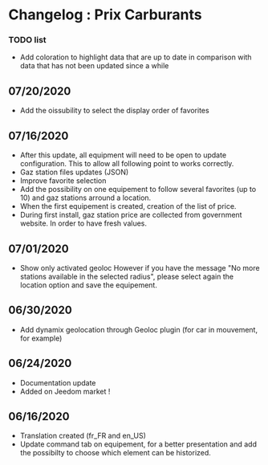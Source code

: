 # Changelog : Prix Carburants

### TODO list
- Add coloration to highlight data that are up to date in comparison with data that has not been updated since a while

## 07/20/2020
- Add the oissubility to select the display order of favorites

## 07/16/2020
- After this update, all equipment will need to be open to update configuration. This to allow all following point to works correctly.
- Gaz station files updates (JSON)
- Improve favorite selection
- Add the possibility on one equipement to follow several favorites (up to 10) and gaz stations arround a location.
- When the first equipement is created, creation of the list of price.
- During first install, gaz station price are collected from government website. In order to have fresh values.

## 07/01/2020
- Show only activated geoloc
However if you have the message "No more stations available in the selected radius", please select again the location option and save the equipement.

## 06/30/2020
- Add dynamix geolocation through Geoloc plugin (for car in mouvement, for example)

## 06/24/2020
- Documentation update
- Added on Jeedom market !

## 06/16/2020
- Translation created (fr_FR and en_US)
- Update command tab on equipement, for a better presentation and add the possibilty to choose which element can be historized.